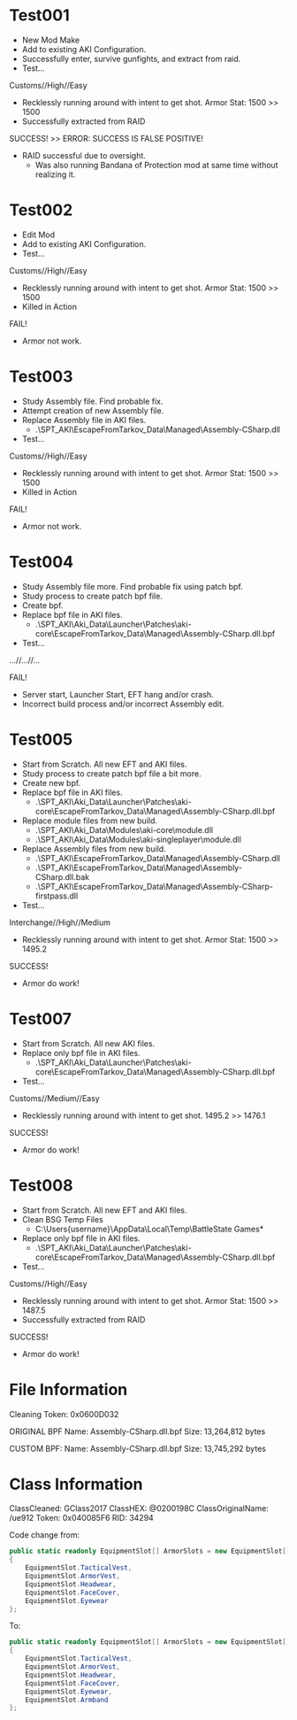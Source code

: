 # Test001
- New Mod Make
- Add to existing AKI Configuration.
- Successfully enter, survive gunfights, and extract from raid.
- Test...

Customs//High//Easy
- Recklessly running around with intent to get shot.
Armor Stat: 1500 >> 1500
- Successfully extracted from RAID

SUCCESS! >> ERROR: SUCCESS IS FALSE POSITIVE!
- RAID successful due to oversight.
    - Was also running Bandana of Protection mod at same time without realizing it.



# Test002
- Edit Mod
- Add to existing AKI Configuration.
- Test...

Customs//High//Easy
- Recklessly running around with intent to get shot.
Armor Stat: 1500 >> 1500
- Killed in Action

FAIL!
- Armor not work.



# Test003
- Study Assembly file. Find probable fix.
- Attempt creation of new Assembly file.
- Replace Assembly file in AKI files.
    - .\SPT_AKI\EscapeFromTarkov_Data\Managed\Assembly-CSharp.dll
- Test...

Customs//High//Easy
- Recklessly running around with intent to get shot.
Armor Stat: 1500 >> 1500
- Killed in Action

FAIL!
- Armor not work.



# Test004
- Study Assembly file more. Find probable fix using patch bpf.
- Study process to create patch bpf file.
- Create bpf.
- Replace bpf file in AKI files.
    - .\SPT_AKI\Aki_Data\Launcher\Patches\aki-core\EscapeFromTarkov_Data\Managed\Assembly-CSharp.dll.bpf
- Test...

...//...//...

FAIL!
- Server start, Launcher Start, EFT hang and/or crash.
- Incorrect build process and/or incorrect Assembly edit.



# Test005
- Start from Scratch. All new EFT and AKI files.
- Study process to create patch bpf file a bit more.
- Create new bpf.
- Replace bpf file in AKI files.
    - .\SPT_AKI\Aki_Data\Launcher\Patches\aki-core\EscapeFromTarkov_Data\Managed\Assembly-CSharp.dll.bpf
- Replace module files from new build.
    - .\SPT_AKI\Aki_Data\Modules\aki-core\module.dll
    - .\SPT_AKI\Aki_Data\Modules\aki-singleplayer\module.dll
- Replace Assembly files from new build.
    - .\SPT_AKI\EscapeFromTarkov_Data\Managed\Assembly-CSharp.dll
    - .\SPT_AKI\EscapeFromTarkov_Data\Managed\Assembly-CSharp.dll.bak
    - .\SPT_AKI\EscapeFromTarkov_Data\Managed\Assembly-CSharp-firstpass.dll
- Test...

Interchange//High//Medium
- Recklessly running around with intent to get shot.
Armor Stat: 1500 >> 1495.2

SUCCESS!
- Armor do work!



# Test007
- Start from Scratch. All new AKI files.
- Replace only bpf file in AKI files.
    - .\SPT_AKI\Aki_Data\Launcher\Patches\aki-core\EscapeFromTarkov_Data\Managed\Assembly-CSharp.dll.bpf
- Test...

Customs//Medium//Easy
- Recklessly running around with intent to get shot.
1495.2 >> 1476.1

SUCCESS!
- Armor do work!



# Test008
- Start from Scratch. All new EFT and AKI files.
- Clean BSG Temp Files
    - C:\Users\{username}\AppData\Local\Temp\BattleState Games\*
- Replace only bpf file in AKI files.
    - .\SPT_AKI\Aki_Data\Launcher\Patches\aki-core\EscapeFromTarkov_Data\Managed\Assembly-CSharp.dll.bpf
- Test...

Customs//High//Easy
- Recklessly running around with intent to get shot.
Armor Stat: 1500 >> 1487.5
- Successfully extracted from RAID

SUCCESS!
- Armor do work!





# File Information
Cleaning Token: 0x0600D032

ORIGINAL BPF
Name: Assembly-CSharp.dll.bpf
Size: 13,264,812 bytes

CUSTOM BPF:
Name: Assembly-CSharp.dll.bpf
Size: 13,745,292 bytes






# Class Information
ClassCleaned: GClass2017
ClassHEX: @0200198C
ClassOriginalName: /ue912
Token: 0x040085F6
RID: 34294

Code change from:
```CS
public static readonly EquipmentSlot[] ArmorSlots = new EquipmentSlot[]
{
    EquipmentSlot.TacticalVest,
    EquipmentSlot.ArmorVest,
    EquipmentSlot.Headwear,
    EquipmentSlot.FaceCover,
    EquipmentSlot.Eyewear
};
```

To:
```CS
public static readonly EquipmentSlot[] ArmorSlots = new EquipmentSlot[]
{
    EquipmentSlot.TacticalVest,
    EquipmentSlot.ArmorVest,
    EquipmentSlot.Headwear,
    EquipmentSlot.FaceCover,
    EquipmentSlot.Eyewear,
    EquipmentSlot.Armband
};
```
